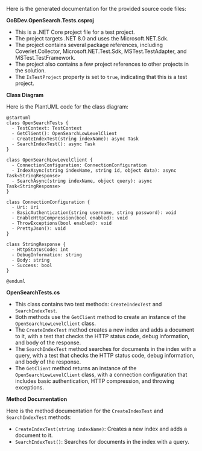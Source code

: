 Here is the generated documentation for the provided source code files:

**OoBDev.OpenSearch.Tests.csproj**

* This is a .NET Core project file for a test project.
* The project targets .NET 8.0 and uses the Microsoft.NET.Sdk.
* The project contains several package references, including Coverlet.Collector, Microsoft.NET.Test.Sdk, MSTest.TestAdapter, and MSTest.TestFramework.
* The project also contains a few project references to other projects in the solution.
* The `IsTestProject` property is set to `true`, indicating that this is a test project.

**Class Diagram**

Here is the PlantUML code for the class diagram:
```plantuml
@startuml
class OpenSearchTests {
  - TestContext: TestContext
  - GetClient(): OpenSearchLowLevelClient
  - CreateIndexTest(string indexName): async Task
  - SearchIndexTest(): async Task
}

class OpenSearchLowLevelClient {
  - ConnectionConfiguration: ConnectionConfiguration
  - IndexAsync(string indexName, string id, object data): async Task<StringResponse>
  - SearchAsync(string indexName, object query): async Task<StringResponse>
}

class ConnectionConfiguration {
  - Uri: Uri
  - BasicAuthentication(string username, string password): void
  - EnableHttpCompression(bool enabled): void
  - ThrowExceptions(bool enabled): void
  - PrettyJson(): void
}

class StringResponse {
  - HttpStatusCode: int
  - DebugInformation: string
  - Body: string
  - Success: bool
}

@enduml
```
**OpenSearchTests.cs**

* This class contains two test methods: `CreateIndexTest` and `SearchIndexTest`.
* Both methods use the `GetClient` method to create an instance of the `OpenSearchLowLevelClient` class.
* The `CreateIndexTest` method creates a new index and adds a document to it, with a test that checks the HTTP status code, debug information, and body of the response.
* The `SearchIndexTest` method searches for documents in the index with a query, with a test that checks the HTTP status code, debug information, and body of the response.
* The `GetClient` method returns an instance of the `OpenSearchLowLevelClient` class, with a connection configuration that includes basic authentication, HTTP compression, and throwing exceptions.

**Method Documentation**

Here is the method documentation for the `CreateIndexTest` and `SearchIndexTest` methods:

* `CreateIndexTest(string indexName)`: Creates a new index and adds a document to it.
* `SearchIndexTest()`: Searches for documents in the index with a query.